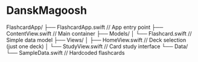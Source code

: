 # DanskMagoosh
FlashcardApp/
├── FlashcardApp.swift          // App entry point
├── ContentView.swift           // Main container
├── Models/
│   └── Flashcard.swift         // Simple data model
├── Views/
│   ├── HomeView.swift          // Deck selection (just one deck)
│   └── StudyView.swift         // Card study interface
└── Data/
    └── SampleData.swift        // Hardcoded flashcards